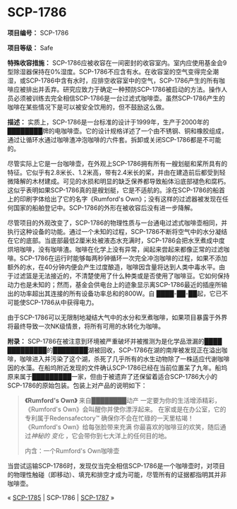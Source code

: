 # SCP-1786
                        


**项目编号：** SCP-1786

**项目等级：** Safe

**特殊收容措施：** SCP-1786应被收容在一间密封的收容室内。室内应使用基金会9型除湿器保持在0%湿度。SCP-1786不应含有水。在收容室的空气变得完全潮湿，或SCP-1786中含有水时，应排空收容室中的空气，SCP-1786产生的所有咖啡应被排出并丢弃。研究应致力于确定一种预防SCP-1786被启动的方法。操作人员必须被训练去完全相信SCP-1786是一台过滤式咖啡壶。虽然SCP-1786产生的咖啡在某些情况下是可以被安全饮用的，但不鼓励这么做。

**描述：** 实质上，SCP-1786是一台标准的设计于1999年，生产于2000年的████████牌的电咖啡壶。它的设计规格详述了一个由不锈钢、铜和橡胶组成，通过让循环水通过咖啡渣冲泡咖啡的六件套。拆卸或关闭SCP-1786都是不可能的。

尽管实际上它是一台咖啡壶，在外观上SCP-1786拥有所有一艘划艇和桨所具有的特征。它似乎有2.8米长、1.2米高，带有2.4米长的桨，并由在建造前后都受到轻微降解的木材建成。可见的水损和明显的缺乏保养都导致船体沿底部褪色和腐朽。这似乎表明如果SCP-1786真的是艘划艇，它是不适航的。涂在SCP-1786的船首上的印刷字体给出了它的名字《Rumford's Own》；没有这样的过滤器被发现在任何国家的船舶登记中。SCP-1786的外形在被收容后没有进一步降解。

尽管项目的外观改变了，SCP-1786的物理性质与一台通电过滤式咖啡壶相同，并执行这种设备的功能。通过一个未知的过程，SCP-1786不断将空气中的水分凝结在它的底部。当底部最低2厘米处被液态水充满时，SCP-1786会把水烹煮成中度烘培咖啡，没有咖啡渣。咖啡在化学上没有异常，闻起来尝起来都像正常的过滤咖啡。SCP-1786在运行时能够每两秒钟循环一次完全冲泡咖啡的过程，如果不添加额外的水，在40分钟内便会产生过度酿造，咖啡因含量将达到人类中毒水平。由于过滤篮是无法接近的，不清楚使用了什么种类或是否使用了咖啡豆。它如何保持动力也是未知的；然而，基金会供电台上的迹象显示离SCP-1786最近的插座所输出的功率超出其连接的所有设备功率总和的800W。自 ████-██-██起，它已不可能使SCP-1786从中获得电力。

由于SCP-1786可以无限制地凝结大气中的水分和烹煮咖啡，如果项目暴露于外界将最终导致一次NK级情景，将所有可用的水转化为咖啡。

**附录：** SCP-1786在被注意到环境被严重破坏并被推测为是化学品泄漏的████ █████████的████████湖被回收，SCP-1786在湖的南岸被发现正在溢出咖啡，咖啡进入并污染了这个湖，杀死了几乎所有的水生动物除了一株适应代谢咖啡因的水藻。在船坞附近发现的文件确认SCP-1786已经在当前位置呆了九年。船坞原来属于█████████一家，但由于被遗弃了还保留着适合SCP-1786大小的SCP-1786的原始包装。包装上对产品的说明如下：




> **《Rumford's Own》** 
来自████████动产
一定要为你的生活增添精彩，
《Rumford's Own》会叫醒你并使你漂浮起来。
在家或是在办公室，它的专利属于Redensafectory™
确保你不会在忙碌的一天里枯竭！
《Rumford's Own》给每张脸带来充满
你最喜欢的咖啡豆的欢笑，随后通过*神秘的* 
*变化* ，它会带你到七大洋上的任何目的地。
> 
> 内含：一个Rumford's Own咖啡壶
> 



当尝试运输SCP-1786时，发现仅当完全相信SCP-1786是一个咖啡壶时，对项目的物理性触碰（即移动）、填充和排空才成为可能，尽管所有的证据都指明其并非咖啡壶。



« [SCP-1785](/scp-1785) | SCP-1786 | [SCP-1787](/scp-1787) »





                    